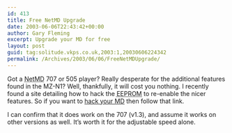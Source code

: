 ```yaml
---
id: 413
title: Free NetMD Upgrade
date: 2003-06-06T22:43:42+00:00
author: Gary Fleming
excerpt: Upgrade your MD for free
layout: post
guid: tag:solitude.vkps.co.uk,2003:1,20030606224342
permalink: /Archives/2003/06/06/FreeNetMDUpgrade/
---
```

Got a <acronym title="Net MiniDisc">NetMD</acronym> 707 or 505 player? Really desperate for the additional features found in the MZ-N1? Well, thankfully, it will cost you nothing. I recently found a site detailing how to hack the <acronym title="Electrically Erasable Programmable Read-Only Memory">EEPROM</acronym> to re-enable the nicer features. So if you want to [hack your MD](http://www.dalartworks.co.uk/bhangra/hack_minidisc.php) then follow that link.

I can confirm that it does work on the 707 (v1.3), and assume it works on other versions as well. It&#8217;s worth it for the adjustable speed alone.